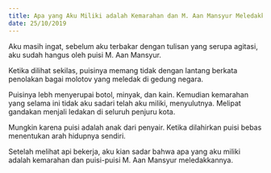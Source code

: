 ```yaml
---
title: Apa yang Aku Miliki adalah Kemarahan dan M. Aan Mansyur Meledakkannya
date: 25/10/2019
---
```

Aku masih ingat, sebelum aku terbakar dengan tulisan yang serupa agitasi, aku sudah hangus oleh puisi M. Aan Mansyur.

Ketika dilihat sekilas, puisinya memang tidak dengan lantang berkata penolakan bagai molotov yang meledak di gedung negara.

Puisinya lebh menyerupai botol, minyak, dan kain. Kemudian kemarahan yang selama ini tidak aku sadari telah aku miliki, menyulutnya. Melipat gandakan menjali ledakan di seluruh penjuru kota.

Mungkin karena puisi adalah anak dari penyair. Ketika dilahirkan puisi bebas menentukan arah hidupnya sendiri.

Setelah melihat api bekerja, aku kian sadar bahwa apa yang aku miliki adalah kemarahan dan puisi-puisi M. Aan Mansyur meledakkannya.